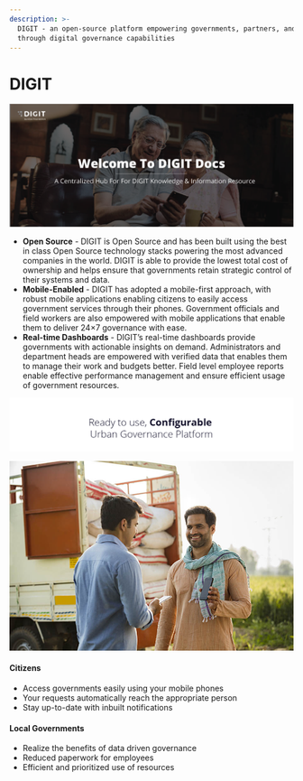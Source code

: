 ```yaml
---
description: >-
  DIGIT - an open-source platform empowering governments, partners, and citizens
  through digital governance capabilities
---
```


# DIGIT

![](.gitbook/assets/digit-website-03.png)

* **Open Source** - DIGIT is Open Source and has been built using the best in class Open Source technology stacks powering the most advanced companies in the world. DIGIT is able to provide the lowest total cost of ownership and helps ensure that governments retain strategic control of their systems and data. 
* **Mobile-Enabled** - DIGIT has adopted a mobile-first approach, with robust mobile applications enabling citizens to easily access government services through their phones. Government officials and field workers are also empowered with mobile applications that enable them to deliver 24×7 governance with ease.
* **Real-time Dashboards** - DIGIT’s real-time dashboards provide governments with actionable insights on demand. Administrators and department heads are empowered with verified data that enables them to manage their work and budgets better. Field level employee reports enable effective performance management and ensure efficient usage of government resources.

![](.gitbook/assets/digit-website_-05.png)

![DIGIT - Enabling &amp; Empowering Citizens ](.gitbook/assets/220-sm769252.jpg)

#### **Citizens**

* Access governments easily using your mobile phones
* Your requests automatically reach the appropriate person
* Stay up-to-date with inbuilt notifications

#### **Local Governments**

* Realize the benefits of data driven governance
* Reduced paperwork for employees
* Efficient and prioritized use of resources



